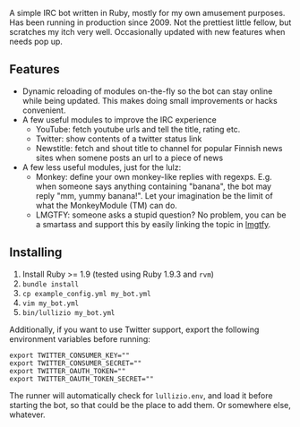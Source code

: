 A simple IRC bot written in Ruby, mostly for my own amusement purposes. Has
been running in production since 2009. Not the prettiest little fellow, but
scratches my itch very well. Occasionally updated with new features when needs
pop up.

Features
--------
* Dynamic reloading of modules on-the-fly so the bot can stay online while being
  updated. This makes doing small improvements or hacks convenient.
* A few useful modules to improve the IRC experience
  * YouTube: fetch youtube urls and tell the title, rating etc.
  * Twitter: show contents of a twitter status link
  * Newstitle: fetch and shout title to channel for popular Finnish news sites
    when somene posts an url to a piece of news
* A few less useful modules, just for the lulz:
  * Monkey: define your own monkey-like replies with regexps. E.g. when someone says anything
    containing "banana", the bot may reply "mm, yummy banana!". Let your imagination
    be the limit of what the MonkeyModule (TM) can do.
  * LMGTFY: someone asks a stupid question? No problem, you can be a smartass and
    support this by easily linking the topic in [lmgtfy](http://lmgtfy.com/?q=lmgtfy).

Installing
----------

1. Install Ruby >= 1.9 (tested using Ruby 1.9.3 and `rvm`)
2. `bundle install`
3. `cp example_config.yml my_bot.yml`
4. `vim my_bot.yml`
5. `bin/lullizio my_bot.yml`

Additionally, if you want to use Twitter support, export the following
environment variables before running:

```
export TWITTER_CONSUMER_KEY=""
export TWITTER_CONSUMER_SECRET=""
export TWITTER_OAUTH_TOKEN=""
export TWITTER_OAUTH_TOKEN_SECRET=""
```

The runner will automatically check for `lullizio.env`, and load it before
starting the bot, so that could be the place to add them. Or somewhere else,
whatever.
